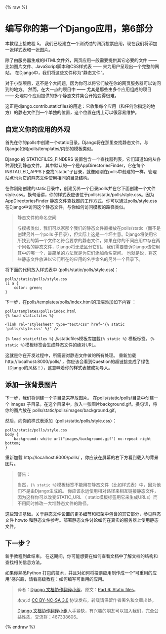 {% raw %}

# 编写你的第一个Django应用，第6部分 #

本教程上接教程 5。 我们已经建立一个测试过的网页投票应用，现在我们将添加一张样式表和一张图片。

除了由服务器生成的HTML文件外，网页应用一般需要提供其它必要的文件 —— 比如图片文件、JavaScript脚本和CSS样式表 —— 来为用户呈现出一个完整的网站。 在Django中，我们将这些文件称为“静态文件”。

对于小型项目，这不是个大问题，因为你可以将它们放在你的网页服务器可以访问到的地方。 然而，在大一点的项目中 —— 尤其是那些由多个应用组成的项目 —— 处理每个应用提供的多个静态文件集合开始变得很难。

这正是django.contrib.staticfiles的用途：它收集每个应用（和任何你指定的地方）的静态文件到一个单独的位置，这个位置在线上可以很容易维护。

## 自定义你的应用的外观 ##

首先在你的polls中创建一个static目录。Django将在那里查找静态文件，与Django如何polls/templates/内部的模板类似。

Django 的 STATICFILES_FINDERS 设置包含一个查找器列表，它们知道如何从各种源找到静态文件。 其中默认的一个是AppDirectoriesFinder，它在每个INSTALLED_APPS下查找“static”子目录，就像刚刚在polls中创建的一样。管理站点也为它的静态文件使用相同的目录结构。

在你刚刚创建的static目录中，创建另外一个目录polls并在它下面创建一个文件style.css。换句话讲，你的样式表应该位于polls/static/polls/style.css。因为AppDirectoriesFinder 静态文件查找器的工作方式，你可以通过polls/style.css在Django中访问这个静态文件，与你如何访问模板的路径类似。

> 静态文件的命名空间
>
> 与模板类似，我们可以家那个我们的静态文件直接放在polls/static（而不是创建另外一个polls 子目录），但实际上这是一个坏主意。Django将使用它所找到的第一个文件名符合要求的静态文件，如果在你的不同应用中存在两个同名的静态文件，Django将无法区分它们。 我们需要告诉Django该使用其中的哪一个，最简单的方法就是为它们添加命名空间。 也就是说，将这些静态文件放进以它们所在的应用的名字命名的另外一个目录下。

将下面的代码放入样式表中 (polls/static/polls/style.css)：

```
polls/static/polls/style.css
li a {
    color: green;
}
```

下一步，在polls/templates/polls/index.html的顶端添加如下内容 ：

```
polls/templates/polls/index.html
{% load staticfiles %}

<link rel="stylesheet" type="text/css" href="{% static 'polls/style.css' %}" />
```

`{% load staticfiles %}` 从staticfiles模板库加载`{% static %}` 模板标签。`{% static %}`模板标签会生成静态文件的绝对URL。

这就是你在开发过程中，所需要对静态文件做的所有处理。 重新加载 http://localhost:8000/polls/ ，你应该会看到Question的超链接变成了绿色（Django的风格！），这意味着你的样式表被成功导入。

## 添加一张背景图片 ##

下一步，我们将创建一个子目录来存放图片。 在polls/static/polls/目录中创建一个 images 子目录。在这个目录中，放入一张图片background.gif。换句话，将你的图片放在 polls/static/polls/images/background.gif。

然后，向你的样式表添加（polls/static/polls/style.css）：

```
polls/static/polls/style.css
body {
    background: white url("images/background.gif") no-repeat right bottom;
}
```

重新加载 http://localhost:8000/polls/ ，你应该在屏幕的右下方看到载入的背景图片。

> 警告：
>
> 当然，`{% static %}`模板标签不能用在静态文件（比如样式表）中，因为他们不是由Django生成的。 你应该永远使用相对路径来相互链接静态文件，因为这样你可以改变STATIC_URL （ static模板标签用它来生成URLs）而不用同时修改一大堆静态文件的路径。

这些知识基础。关于静态文件设置的更多细节和框架中包含的其它部分，参见静态文件 howto 和静态文件参考。部署静态文件讨论如何在真实的服务器上使用静态文件。

## 下一步？ ##

新手教程到此结束。 在这期间，你可能想要在如何查看文档中了解文档的结构和查找相关信息方法。

如果你熟悉Python 打包的技术，并且对如何将投票应用制作成一个“可重用的应用”感兴趣，请看高级教程：如何编写可重用的应用。

> 译者：[Django 文档协作翻译小组](http://python.usyiyi.cn/django/index.html)，原文：[Part 6: Static files](https://docs.djangoproject.com/en/1.8/intro/tutorial06/)。
>
> 本文以 [CC BY-NC-SA 3.0](http://creativecommons.org/licenses/by-nc-sa/3.0/cn/) 协议发布，转载请保留作者署名和文章出处。
>
> [Django 文档协作翻译小组](http://python.usyiyi.cn/django/index.html)人手紧缺，有兴趣的朋友可以加入我们，完全公益性质。交流群：467338606。

{% endraw %}
